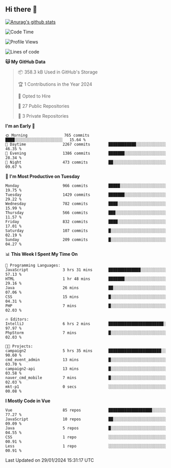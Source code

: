 ## Hi there 👋

[![Anurag's github stats](https://github-readme-stats.vercel.app/api?username=Songwonseok)](https://github.com/anuraghazra/github-readme-stats)



<!--START_SECTION:waka-->
![Code Time](http://img.shields.io/badge/Code%20Time-2%2C647%20hrs%2021%20mins-blue)

![Profile Views](http://img.shields.io/badge/Profile%20Views-2-blue)

![Lines of code](https://img.shields.io/badge/From%20Hello%20World%20I%27ve%20Written-34.8%20million%20lines%20of%20code-blue)

**🐱 My GitHub Data** 

> 📦 358.3 kB Used in GitHub's Storage 
 > 
> 🏆 1 Contributions in the Year 2024
 > 
> 💼 Opted to Hire
 > 
> 📜 27 Public Repositories 
 > 
> 🔑 3 Private Repositories 
 > 
**I'm an Early 🐤** 

```text
🌞 Morning                765 commits         ████░░░░░░░░░░░░░░░░░░░░░   15.64 % 
🌆 Daytime                2267 commits        ████████████░░░░░░░░░░░░░   46.35 % 
🌃 Evening                1386 commits        ███████░░░░░░░░░░░░░░░░░░   28.34 % 
🌙 Night                  473 commits         ██░░░░░░░░░░░░░░░░░░░░░░░   09.67 % 
```
📅 **I'm Most Productive on Tuesday** 

```text
Monday                   966 commits         █████░░░░░░░░░░░░░░░░░░░░   19.75 % 
Tuesday                  1429 commits        ███████░░░░░░░░░░░░░░░░░░   29.22 % 
Wednesday                782 commits         ████░░░░░░░░░░░░░░░░░░░░░   15.99 % 
Thursday                 566 commits         ███░░░░░░░░░░░░░░░░░░░░░░   11.57 % 
Friday                   832 commits         ████░░░░░░░░░░░░░░░░░░░░░   17.01 % 
Saturday                 107 commits         █░░░░░░░░░░░░░░░░░░░░░░░░   02.19 % 
Sunday                   209 commits         █░░░░░░░░░░░░░░░░░░░░░░░░   04.27 % 
```


📊 **This Week I Spent My Time On** 

```text
💬 Programming Languages: 
JavaScript               3 hrs 31 mins       ██████████████░░░░░░░░░░░   57.13 % 
HTML                     1 hr 48 mins        ███████░░░░░░░░░░░░░░░░░░   29.16 % 
Java                     26 mins             ██░░░░░░░░░░░░░░░░░░░░░░░   07.06 % 
CSS                      15 mins             █░░░░░░░░░░░░░░░░░░░░░░░░   04.31 % 
PHP                      7 mins              █░░░░░░░░░░░░░░░░░░░░░░░░   02.03 % 

🔥 Editors: 
IntelliJ                 6 hrs 2 mins        ████████████████████████░   97.97 % 
PhpStorm                 7 mins              █░░░░░░░░░░░░░░░░░░░░░░░░   02.03 % 

🐱‍💻 Projects: 
campaign2                5 hrs 35 mins       ███████████████████████░░   90.60 % 
cmd_event_admin          13 mins             █░░░░░░░░░░░░░░░░░░░░░░░░   03.70 % 
campaign2-api            13 mins             █░░░░░░░░░░░░░░░░░░░░░░░░   03.58 % 
naver_cmd_mobile         7 mins              █░░░░░░░░░░░░░░░░░░░░░░░░   02.03 % 
mkt-p1                   0 secs              ░░░░░░░░░░░░░░░░░░░░░░░░░   00.08 % 
```

**I Mostly Code in Vue** 

```text
Vue                      85 repos            ███████████████████░░░░░░   77.27 % 
JavaScript               10 repos            ██░░░░░░░░░░░░░░░░░░░░░░░   09.09 % 
Java                     5 repos             █░░░░░░░░░░░░░░░░░░░░░░░░   04.55 % 
CSS                      1 repo              ░░░░░░░░░░░░░░░░░░░░░░░░░   00.91 % 
Less                     1 repo              ░░░░░░░░░░░░░░░░░░░░░░░░░   00.91 % 
```




 Last Updated on 29/01/2024 15:31:17 UTC
<!--END_SECTION:waka-->
